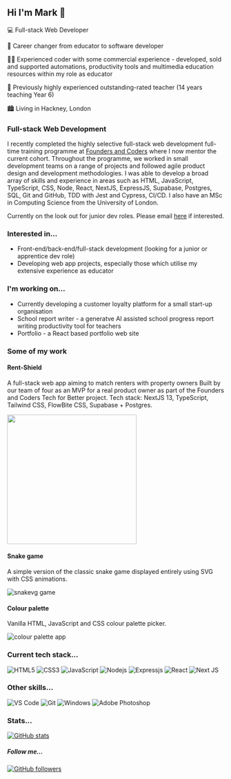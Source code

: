 ## Hi I'm Mark :wave:

:computer: Full-stack Web Developer

:arrows_counterclockwise: Career changer from educator to software developer

:man_technologist: Experienced coder with some commercial experience - developed, sold and supported automations, productivity tools and multimedia education resources within my role as educator

:school: Previously highly experienced outstanding-rated teacher (14 years teaching Year 6)

:cityscape: Living in Hackney, London

### Full-stack Web Development

I recently completed the highly selective full-stack web development full-time training programme at [Founders and Coders](https://www.foundersandcoders.com/) where I now mentor the current cohort. Throughout the programme, we worked in small development teams on a range of projects and followed agile product design and development methodologies. I was able to develop a broad array of skills and experience in areas such as HTML, JavaScript, TypeScript, CSS, Node, React, NextJS, ExpressJS, Supabase, Postgres, SQL, Git and GitHub, TDD with Jest and Cypress, CI/CD. I also have an MSc in Computing Science from the University of London.

Currently on the look out for junior dev roles. Please email [here](mailto:dev@markhanley.co.uk) if interested.

### Interested in...

* Front-end/back-end/full-stack development (looking for a junior or apprentice dev role)
* Developing web app projects, especially those which utilise my extensive experience as educator

### I'm working on...

* Currently developing a customer loyalty platform for a small start-up organisation
* School report writer - a generatve AI assisted school progress report writing productivity tool for teachers
* Portfolio - a React based portfolio web site

### Some of my work

#### Rent-Shield

A full-stack web app aiming to match renters with property owners Built by our team of four as an MVP for a real product owner as part of the Founders and Coders Tech for Better project. Tech stack: NextJS 13, TypeScript, Tailwind CSS, FlowBite CSS, Supabase + Postgres.

<img src="https://github.com/hanleymark/hanleymark/assets/32879360/ff85a501-a1ae-46fd-84cd-c0593dc7ea77" width="300" />

#### Snake game

A simple version of the classic snake game displayed entirely using SVG with CSS animations.

![snakevg game](https://user-images.githubusercontent.com/32879360/234254396-3f9c8c8b-d099-486c-bc09-f8024a43c169.gif)

#### Colour palette

Vanilla HTML, JavaScript and CSS colour palette picker.

![colour palette app](https://github.com/hanleymark/hanleymark/assets/32879360/eb9caa40-3108-4148-9a7f-1544a58e83f5)

### Current tech stack...
![HTML5](https://img.shields.io/badge/-HTML5-%23E44D27?style=for-the-badge&logo=html5&logoColor=ffffff)
![CSS3](https://img.shields.io/badge/-CSS3-%231572B6?style=for-the-badge&logo=css3)
![JavaScript](https://img.shields.io/badge/-JavaScript-%23F7DF1C?style=for-the-badge&logo=javascript&logoColor=000000&labelColor=%23F7DF1C&color=%23FFCE5A)
![Nodejs](https://img.shields.io/badge/-Nodejs-black?style=for-the-badge&logo=Node.js)
![Expressjs](https://img.shields.io/badge/Expressjs-404D59?style=for-the-badge&logo=Express)
![React](https://img.shields.io/badge/-React-%23282C34?style=for-the-badge&logo=react)
![Next JS](https://img.shields.io/badge/Next-black?style=for-the-badge&logo=next.js&logoColor=white)

### Other skills...
![VS Code](http://img.shields.io/badge/-VS%20Code-007ACC?style=for-the-badge&logo=visual-studio-code&logoColor=ffffff)
![Git](https://img.shields.io/badge/-Git-%23F05032?style=for-the-badge&logo=git&logoColor=%23ffffff)
![Windows](http://img.shields.io/badge/-Windows-0078D6?style=for-the-badge&logo=windows&logoColor=ffffff)
![Adobe Photoshop](http://img.shields.io/badge/-Adobe%20Photoshop-26C9FF?style=for-the-badge&logo=adobe-photoshop&logoColor=ffffff)

### Stats...
[![GitHub stats](https://github-readme-stats.vercel.app/api?username=hanleymark)](https://github.com/anuraghazra/github-readme-stats)
##### Follow me...
[![GitHub followers](https://img.shields.io/github/followers/hanleymark?style=social)](https://github.com/hanleymark)
